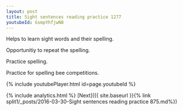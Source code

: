 ```yaml
---
layout: post
title: Sight sentences reading practice 1277
youtubeId: GsmpYhfjwN8
---
```

 
 
Helps to learn sight words and their spelling.

Opportunitiy to repeat the spelling. 

Practice spelling. 
 
Practice for spelling bee competitions. 
 
{% include youtubePlayer.html id=page.youtubeId %}
 
 
{% include analytics.html %} 
[Next]({{ site.baseurl }}{% link  split1/_posts/2016-03-30-Sight sentences reading practice 875.md%})
 
